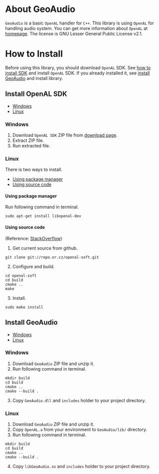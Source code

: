 # About GeoAudio
`GeoAudio` is a basic `OpenAL` handler for `C++`. This library is using `OpenAL` for handling audio system. You can get more information about `OpenAL` at [homepage](https://www.openal.org/). The license is GNU Lesser General Public License v2.1.

# How to Install
Before using this library, you should download `OpenAL` SDK. See [how to install SDK](#install-openal-sdk) and install `OpenAL` SDK. If you already installed it, see [install GeoAudio](#install-geoaudio) and install library.


## Install OpenAL SDK
- [Windows](#windows)
- [Linux](#linux)

### Windows
1. Download `OpenAL SDK` ZIP file from [download page](https://www.openal.org/downloads/).
2. Extract ZIP file.
3. Run extracted file.

### Linux
There is two ways to install.
- [Using package manager](#using-package-manager)
- [Using source code](#using-source-code)

#### Using package manager
Run following command in terminal.
```
sudo apt-get install libopenal-dev
```

#### Using source code
(Reference: [StackOverflow](https://stackoverflow.com/questions/11195372/how-to-install-openal-sdk-on-ubuntu))
1. Get current source from github.
```
git clone git://repo.or.cz/openal-soft.git
```
2. Configure and build.
```
cd openal-soft
cd build
cmake ..
make
```
3. Install.
```
sudo make install
```

## Install GeoAudio
- [Windows](#windows-1)
- [Linux](#linux-1)

### Windows
1. Download `GeoAudio` ZIP file and unzip it.
2. Run following command in terminal.
```
mkdir build
cd build
cmake ..
cmake --build .
```
3. Copy `GeoAudio.dll` and `includes` holder to your project directory.

### Linux
1. Download `GeoAudio` ZIP file and unzip it.
2. Copy `OpenAL.a` from your environment to `GeoAudio/lib/` directory.
3. Run following command in terminal.
```
mkdir build
cd build
cmake ..
cmake --build .
```
4. Copy `libGeoAudio.so` and `includes` holder to your project directory.
